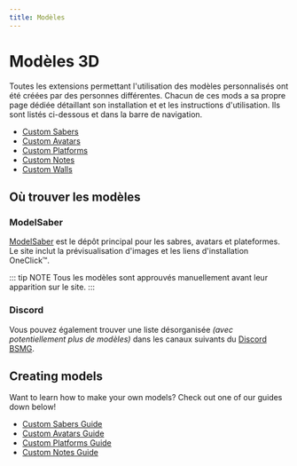 ```yaml
---
title: Modèles
---
```


# Modèles 3D
Toutes les extensions permettant l'utilisation des modèles personnalisés ont été créées par des personnes différentes. Chacun de ces mods a sa propre page dédiée détaillant son installation et et les instructions d'utilisation. Ils sont listés ci-dessous et dans la barre de navigation.

* [Custom Sabers](./custom-sabers.md)
* [Custom Avatars](./custom-avatars.md)
* [Custom Platforms](./custom-platforms.md)
* [Custom Notes](./custom-notes.md)
* [Custom Walls](./custom-walls.md)

## Où trouver les modèles
### ModelSaber
[ModelSaber](https://modelsaber.com/) est le dépôt principal pour les sabres, avatars et plateformes. Le site inclut la prévisualisation d'images et les liens d'installation OneClick&trade;.

::: tip NOTE Tous les modèles sont approuvés manuellement avant leur apparition sur le site. :::

### Discord
Vous pouvez également trouver une liste désorganisée _(avec potentiellement plus de modèles)_ dans les canaux suivants du [Discord BSMG](https://discord.gg/beatsabermods).

## Creating models
Want to learn how to make your own models? Check out one of our guides down below!
* [Custom Sabers Guide](./sabers-guide.md)
* [Custom Avatars Guide](./avatars-guide.md)
* [Custom Platforms Guide](./platforms-guide.md)
* [Custom Notes Guide](./notes-guide.md)